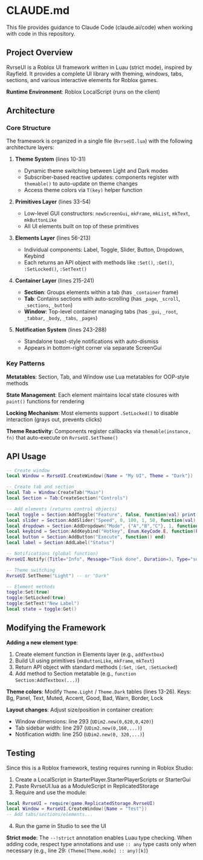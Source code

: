 # CLAUDE.md

This file provides guidance to Claude Code (claude.ai/code) when working with code in this repository.

## Project Overview

RvrseUI is a Roblox UI framework written in Luau (strict mode), inspired by Rayfield. It provides a complete UI library with theming, windows, tabs, sections, and various interactive elements for Roblox games.

**Runtime Environment**: Roblox LocalScript (runs on the client)

## Architecture

### Core Structure

The framework is organized in a single file (`RvrseUI.lua`) with the following architecture layers:

1. **Theme System** (lines 10-31)
   - Dynamic theme switching between Light and Dark modes
   - Subscriber-based reactive updates: components register with `themable()` to auto-update on theme changes
   - Access theme colors via `T(key)` helper function

2. **Primitives Layer** (lines 33-54)
   - Low-level GUI constructors: `newScreenGui`, `mkFrame`, `mkList`, `mkText`, `mkButtonLike`
   - All UI elements built on top of these primitives

3. **Elements Layer** (lines 56-213)
   - Individual components: Label, Toggle, Slider, Button, Dropdown, Keybind
   - Each returns an API object with methods like `:Set()`, `:Get()`, `:SetLocked()`, `:SetText()`

4. **Container Layer** (lines 215-241)
   - **Section**: Groups elements within a tab (has `_container` frame)
   - **Tab**: Contains sections with auto-scrolling (has `_page`, `_scroll`, `_sections`, `_button`)
   - **Window**: Top-level container managing tabs (has `_gui`, `_root`, `_tabbar`, `_body`, `_tabs`, `_pages`)

5. **Notification System** (lines 243-288)
   - Standalone toast-style notifications with auto-dismiss
   - Appears in bottom-right corner via separate ScreenGui

### Key Patterns

**Metatables**: Section, Tab, and Window use Lua metatables for OOP-style methods

**State Management**: Each element maintains local state closures with `paint()` functions for rendering

**Locking Mechanism**: Most elements support `.SetLocked()` to disable interaction (grays out, prevents clicks)

**Theme Reactivity**: Components register callbacks via `themable(instance, fn)` that auto-execute on `RvrseUI.SetTheme()`

## API Usage

```lua
-- Create window
local Window = RvrseUI.CreateWindow({Name = "My UI", Theme = "Dark"})

-- Create tab and section
local Tab = Window:CreateTab("Main")
local Section = Tab:CreateSection("Controls")

-- Add elements (returns control objects)
local toggle = Section:AddToggle("Feature", false, function(val) print(val) end)
local slider = Section:AddSlider("Speed", 0, 100, 1, 50, function(val) end)
local dropdown = Section:AddDropdown("Mode", {"A","B","C"}, 1, function(opt, idx) end)
local keybind = Section:AddKeybind("Hotkey", Enum.KeyCode.E, function(keyCode) end)
local button = Section:AddButton("Execute", function() end)
local label = Section:AddLabel("Status")

-- Notifications (global function)
RvrseUI.Notify({Title="Info", Message="Task done", Duration=3, Type="success"}) -- Types: info, success, warn, error

-- Theme switching
RvrseUI.SetTheme("Light") -- or "Dark"

-- Element methods
toggle:Set(true)
toggle:SetLocked(true)
toggle:SetText("New Label")
local state = toggle:Get()
```

## Modifying the Framework

**Adding a new element type**:
1. Create element function in Elements layer (e.g., `addTextbox`)
2. Build UI using primitives (`mkButtonLike`, `mkFrame`, `mkText`)
3. Return API object with standard methods (`:Set`, `:Get`, `:SetLocked`)
4. Add method to Section metatable (e.g., `function Section:AddTextbox(...)`)

**Theme colors**: Modify `Theme.Light` / `Theme.Dark` tables (lines 13-26). Keys: Bg, Panel, Text, Muted, Accent, Good, Bad, Warn, Border, Lock

**Layout changes**: Adjust size/position in container creation:
- Window dimensions: line 293 (`UDim2.new(0,620,0,420)`)
- Tab sidebar width: line 297 (`UDim2.new(0,160,...)`)
- Notification width: line 250 (`UDim2.new(0, 320,...)`)

## Testing

Since this is a Roblox framework, testing requires running in Roblox Studio:

1. Create a LocalScript in StarterPlayer.StarterPlayerScripts or StarterGui
2. Paste RvrseUI.lua as a ModuleScript in ReplicatedStorage
3. Require and use the module:
```lua
local RvrseUI = require(game.ReplicatedStorage.RvrseUI)
local Window = RvrseUI.CreateWindow({Name = "Test"})
-- Add tabs/sections/elements...
```
4. Run the game in Studio to see the UI

**Strict mode**: The `--!strict` annotation enables Luau type checking. When adding code, respect type annotations and use `:: any` type casts only when necessary (e.g., line 29: `(Theme[Theme.mode] :: any)[k]`)